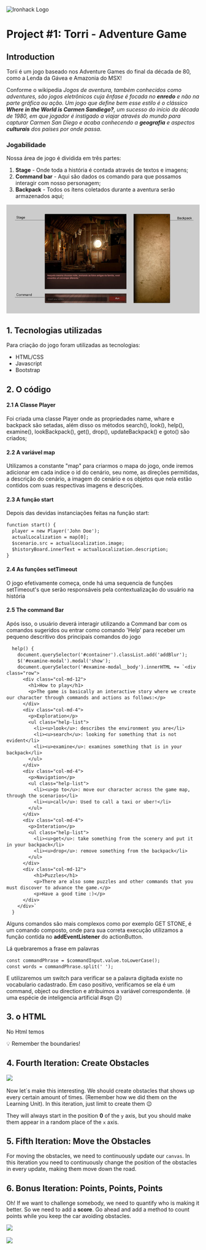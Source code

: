![Ironhack Logo](https://i.imgur.com/1QgrNNw.png)

# Project #1: Torri - Adventure Game

## Introduction

Torii é um jogo baseado nos Adventure Games do final da década de 80, como a Lenda da Gávea e Amazonia do MSX!

Conforme o wikipedia *Jogos de aventura, também conhecidos como adventures, são jogos eletrônicos cuja ênfase é focada no **enredo** e não na parte gráfica ou ação. Um jogo que define bem esse estilo é o clássico **Where in the World is Carmen Sandiego?**, um sucesso do início da década de 1980, em que jogador é instigado a viajar através do mundo para capturar Carmen San Diego e acaba conhecendo a **geografia** e aspectos **culturais** dos países por onde passa.*

### Jogabilidade

Nossa área de jogo é dividida em três partes:
1. **Stage** - Onde toda a história é contada através de textos e imagens; 
2. **Command bar** - Aqui são dados os comando para que possamos interagir com nosso personagem;
3. **Backpack** - Todos os ítens coletados durante a aventura serão armazenados aqui;

![](https://github.com/ricartoons/adventureGame/blob/master/assets/image/readme1.jpg)


## 1. Tecnologias utilizadas

Para criação do jogo foram utilizadas as tecnologias:
* HTML/CSS
* Javascript
* Bootstrap


## 2. O código

#### 2.1 A Classe Player

Foi criada uma classe Player onde as propriedades name, whare e backpack são setadas, além disso os métodos search(), look(), help(), examine(), lookBackpack(), get(), drop(), updateBackpack() e goto() são criados;

#### 2.2 A variável map
Utilizamos a constante "map" para criarmos o mapa do jogo, onde iremos adicionar em cada indice o id do cenário, seu nome, as direções permitidas, a descrição do cenário, a imagem do cenário e os objetos que nela estão contidos com suas respectivas imagens e descrições.

#### 2.3 A função start
Depois das devidas instanciações feitas na função start:

```
function start() {
  player = new Player('John Doe');
  actualLocalization = map[0];
  $scenario.src = actualLocalization.image;
  $historyBoard.innerText = actualLocalization.description;
}

```

#### 2.4 As funções setTimeout
O jogo efetivamente começa, onde há uma sequencia de funções setTimeout's que serão responsáveis pela contextualização do usuário na história

#### 2.5 The command Bar 
Após isso, o usuário deverá interagir utilizando a Command bar com os comandos sugeridos ou entrar como comando 'Help' para receber um pequeno descritivo dos principais comandos do jogo

```
  help() {
    document.querySelector('#container').classList.add('addBlur');
    $('#examine-modal').modal('show');
    document.querySelector('#examine-modal__body').innerHTML += `<div class="row">
      <div class="col-md-12">
        <h1>How to play</h1>
        <p>The game is basically an interactive story where we create our character through commands and actions as follows:</p>
      </div>
      <div class="col-md-4">
        <p>Exploration</p>
        <ul class="help-list">
          <li><u>look</u>: describes the environment you are</li>
          <li><u>search</u>: looking for something that is not evident</li>
          <li><u>examine</u>: examines something that is in your backpack</li>
        </ul>
      </div>
      <div class="col-md-4">
        <p>Navigation</p>
        <ul class="help-list">
          <li><u>go to</u>: move our character across the game map, through the scenarios</li>        
          <li><u>call</u>: Used to call a taxi or uber!</li>        
        </ul>
      </div>
      <div class="col-md-4">
        <p>Interation</p>
        <ul class="help-list">
          <li><u>get</u>: take something from the scenery and put it in your backpack</li>
          <li><u>drop</u>: remove something from the backpack</li>
        </ul>
      </div>
      <div class="col-md-12">
          <h1>Puzzles</h1>
          <p>There are also some puzzles and other commands that you must discover to advance the game.</p>
          <p>Have a good time :)</p>
      </div>
    </div>`
  }

```

Alguns comandos são mais complexos como por exemplo GET STONE, é um comando composto, onde para sua correta execução utilizamos a função contida no **addEventListener** do actionButton. 

Lá quebraremos a frase em palavras
```
const commandPhrase = $commandInput.value.toLowerCase();
const words = commandPhrase.split(' ');
```
E utilizaremos um switch para verificar se a palavra digitada existe no vocabulario cadastrado. Em caso positivo, verificamos se ela é um command, object ou direction e atribuimos a variável correspondente. (é uma espécie de inteligencia artificial #sqn :wink:)
 

## 3. o HTML

No Html temos 

:bulb: Remember the boundaries!

## 4. Fourth Iteration: Create Obstacles

![](https://s3-eu-west-1.amazonaws.com/ih-materials/uploads/upload_618fa6bbeed08f1e74b9457af1ecaf4c.png)

Now let´s make this interesting. We should create obstacles that shows up every certain amount of times. (Remember how we did them on the Learning Unit). In this iteration, just limit to create them :wink:

They will always start in the position **0** of the `y` axis, but you should make them appear in a random place of the `x` axis.

## 5. Fifth Iteration: Move the Obstacles

For moving the obstacles, we need to continuously update our `canvas`. In this iteration you need to continuously change the position of the obstacles in every update, making them move down the road.

## 6. Bonus Iteration: Points, Points, Points

Oh! If we want to challenge somebody, we need to quantify who is making it better. So we need to add a **score**. Go ahead and add a method to count points while you keep the car avoiding obstacles.

![](https://s3-eu-west-1.amazonaws.com/ih-materials/uploads/upload_e4b1a09cee1b1a827a2c68023d0d2b1f.png)

![](https://s3-eu-west-1.amazonaws.com/ih-materials/uploads/upload_4e64a09180fd0add2766f7e28ebce6bf.png)